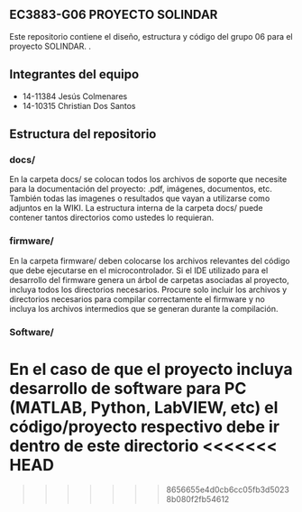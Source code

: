 ## EC3883-G06 PROYECTO SOLINDAR
Este repositorio contiene el diseño, estructura y código del grupo 06 para el proyecto SOLINDAR. .

## Integrantes del equipo
* 14-11384 Jesús Colmenares
* 14-10315 Christian Dos Santos

## Estructura del repositorio
### docs/
En la carpeta docs/ se colocan todos los archivos de soporte que necesite para la documentación del proyecto: .pdf, imágenes, documentos, etc. También todas las imagenes o resultados que vayan a utilizarse como adjuntos en la WIKI. La estructura interna de la carpeta docs/ puede contener tantos directorios como ustedes lo requieran.
### firmware/
En la carpeta firmware/ deben colocarse los archivos relevantes del código que debe ejecutarse en el microcontrolador. Si el IDE utilizado para el desarrollo del firmware genera un árbol de carpetas asociadas al proyecto, incluya todos los directorios necesarios. Procure solo incluir los archivos y directorios necesarios para compilar correctamente el firmware y no incluya los archivos intermedios que se generan durante la compilación.
### Software/
En el caso de que el proyecto incluya desarrollo de software para PC (MATLAB, Python, LabVIEW, etc) el código/proyecto respectivo debe ir dentro de este directorio
<<<<<<< HEAD
=======

>>>>>>> 8656655e4d0cb6cc05fb3d50238b080f2fb54612
